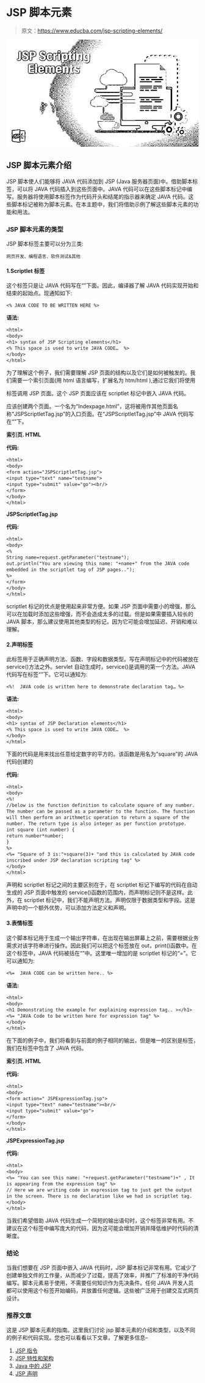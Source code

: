 # JSP 脚本元素

> 原文：<https://www.educba.com/jsp-scripting-elements/>

![JSP Scripting Elements](img/db24d8740975db453638b6fe7baa21c8.png)



## JSP 脚本元素介绍

JSP 脚本使人们能够将 JAVA 代码添加到 JSP (Java 服务器页面)中。借助脚本标签，可以将 JAVA 代码插入到这些页面中。JAVA 代码可以在这些脚本标记中编写。服务器将使用脚本标签作为代码开头和结尾的指示器来确定 JAVA 代码。这些脚本标记被称为脚本元素。在本主题中，我们将借助示例了解这些脚本元素的功能和用法。

### JSP 脚本元素的类型

JSP 脚本标签主要可以分为三类:

<small>网页开发、编程语言、软件测试&其他</small>

#### 1.Scriptlet 标签

这个标签只是让 JAVA 代码写在“”下面。因此，编译器了解 JAVA 代码实现开始和结束的起始点。现通知如下:

```
<% JAVA CODE TO BE WRITTEN HERE %>
```

**语法:**

```
<html>
<body>
<h1> syntax of JSP Scripting elements</h1>
<% This space is used to write JAVA CODE…  %>
</body>
</html>
```

为了理解这个例子，我们需要理解 JSP 页面的结构以及它们是如何被触发的。我们需要一个索引页面(用 html 语言编写，扩展名为 htm/html ),通过它我们将使用

<form action="">标签调用 JSP 页面。这个 JSP 页面应该在 scriptlet 标记中嵌入 JAVA 代码。</form>

应该创建两个页面。一个名为“Indexpage.html”，这将被用作其他页面名称“JSPScriptletTag.jsp”的入口页面。在“JSPScriptletTag.jsp”中 JAVA 代码写在“”下。

**索引页. HTML**

**代码:**

```
<html>
<body>
<form action="JSPScriptletTag.jsp">
<input type="text" name="testname">
<input type="submit" value="go"><br/>
</form>
</body>
</html>
```

**JSPScriptletTag.jsp**

**代码:**

```
<html>
<body>
<%
String name=request.getParameter("testname");
out.println("You are viewing this name: "+name+" from the JAVA code embedded in the scriptlet tag of JSP pages..");
%>
</form>
</body>
</html>
```

scriptlet 标记的优点是使用起来非常方便。如果 JSP 页面中需要小的增强，那么可以在加载时添加这些增强，而不会造成太多的过载。但是如果需要插入较长的 JAVA 脚本，那么建议使用其他类型的标记，因为它可能会增加延迟、开销和难以理解。

#### 2.声明标签

此标签用于正确声明方法、函数、字段和数据类型。写在声明标记中的代码被放在 service()方法之外。servlet 自动生成时，service()是调用的第一个方法。JAVA 代码写在标签“”下。它可以通知为:

```
<%!  JAVA code is written here to demonstrate declaration tag… %>
```

**语法:**

```
<html>
<body>
<h1> syntax of JSP Declaration elements</h1>
<% This space is used to write JAVA CODE…  %>
</body>
</html>
```

下面的代码是用来找出任意给定数字的平方的。该函数是用名为“square”的 JAVA 代码创建的

**代码:**

```
<html>
<body>
<%!
//below is the function definition to calculate square of any number. The number can be passed as a parameter to the function. The function will then perform an arithmetic operation to return a square of the number. The return type is also integer as per function prototype.
int square (int number) {
return number*number;
}
%>
<%= "Square of 3 is:"+square(3)+ "and this is calculated by JAVA code inscribed under JSP declaration scripting tag" %>
</body>
</html>
```

声明和 scriptlet 标记之间的主要区别在于，在 scriptlet 标记下编写的代码在自动生成的 JSP 页面中触发的 service()函数的范围内，而声明标记则不是这样。此外，在 scriptlet 标记中，我们不能声明方法。声明仅限于数据类型和字段。这是声明中的一个额外优势，可以添加方法定义和声明。

#### 3.表情标签

这个脚本标记用于生成一个输出字符串，在出现在输出屏幕上之前，需要根据业务需求对该字符串进行操作。因此我们可以把这个标签放在 out，print()函数中。在这个标签中，JAVA 代码被括在“”中。这里唯一增加的是 scriptlet 标记的“=”。它可以通知为:

```
<%=  JAVA CODE can be written here.. %>
```

**语法:**

```
<html>
<body>
<h1 Demonstrating the example for explaining expression tag.. ></h1>
<%= "JAVA Code to be written here for expression tag" %>
</body>
</html>
```

在下面的例子中，我们将看到与前面的例子相同的输出，但是唯一的区别是标签，我们在标签中包含了 JAVA 代码。

**索引页. HTML**

**代码:**

```
<html>
<body>
<form action=" JSPExpressionTag.jsp">
<input type="text" name="testname"><br/>
<input type="submit" value="go">
</form>
</body>
</html>
```

**JSPExpressionTag.jsp**

**代码:**

```
<html>
<body>
<%= "You can see this name: "+request.getParameter("testname")+" , It is appearing from the expression tag" %>
// Here we are writing code in expression tag to just get the output in the screen. There is no declaration like we had in scriptlet tag.
</body>
</html>
```

当我们希望借助 JAVA 代码生成一个简短的输出语句时，这个标签非常有用。不建议在这个标签中编写庞大的代码，因为这可能会增加开销并降低维护时代码的清晰度。

### 结论

当我们想要在 JSP 页面中嵌入 JAVA 代码时，JSP 脚本标记非常有用。它减少了创建单独文件的工作量，从而减少了过载，提高了效率，并推广了标准的干净代码编写。脚本元素易于使用，不需要任何知识作为先决条件。任何 JAVA 开发人员都可以使用这个标签开始编码，并放置任何逻辑。这些被广泛用于创建交互式网页设计。

### 推荐文章

这是 JSP 脚本元素的指南。这里我们讨论 jsp 脚本元素的介绍和类型，以及不同的例子和代码实现。您也可以看看以下文章，了解更多信息–

1.  [JSP 指令](https://www.educba.com/jsp-directives/)
2.  [JSP 特性和架构](https://www.educba.com/jsp-architecture/)
3.  [Java 中的 JSP](https://www.educba.com/jsp-in-java/)
4.  [JSP 声明](https://www.educba.com/jsp-declaration/)





